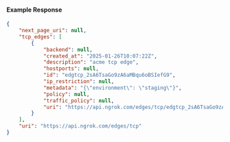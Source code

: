 <!-- Code generated for API Clients. DO NOT EDIT. -->

#### Example Response

```json
{
	"next_page_uri": null,
	"tcp_edges": [
		{
			"backend": null,
			"created_at": "2025-01-26T10:07:22Z",
			"description": "acme tcp edge",
			"hostports": null,
			"id": "edgtcp_2sA6TsaGo9zA6aMBqu6oBSIefG9",
			"ip_restriction": null,
			"metadata": "{\"environment\": \"staging\"}",
			"policy": null,
			"traffic_policy": null,
			"uri": "https://api.ngrok.com/edges/tcp/edgtcp_2sA6TsaGo9zA6aMBqu6oBSIefG9"
		}
	],
	"uri": "https://api.ngrok.com/edges/tcp"
}
```
